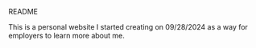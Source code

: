 README

This is a personal website I started creating on 09/28/2024 as a way for employers to learn more about me.

